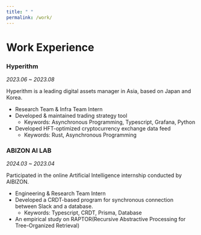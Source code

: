 ```yaml
--- 
title: " "
permalink: /work/
---
```


# Work Experience

### Hyperithm

*2023.06 ~ 2023.08*

Hyperithm is a leading digital assets manager in Asia, based on Japan and Korea.

- Research Team & Infra Team Intern
- Developed & maintained trading strategy tool
    - Keywords: Asynchronous Programming, Typescript, Grafana, Python
- Developed HFT-optimized cryptocurrency exchange data feed
    - Keywords: Rust, Asynchronous Programming

### ABIZON AI LAB

*2024.03 ~ 2023.04*

Participated in the online Artificial Intelligence internship conducted by AIBIZON.

- Engineering & Research Team Intern
- Developed a CRDT-based program for synchronous connection between Slack and a database.
  - Keywords: Typescript, CRDT, Prisma, Database
- An empirical study on RAPTOR(Recursive Abstractive Processing for Tree-Organized Retrieval)